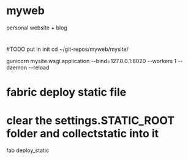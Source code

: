 # myweb
personal website + blog

# 
#TODO put in init
cd ~/git-repos/myweb/mysite/

gunicorn mysite.wsgi:application --bind=127.0.0.1:8020 --workers 1 --daemon --reload

# fabric deploy static file
# clear the settings.STATIC_ROOT folder and collectstatic into it
fab deploy_static
